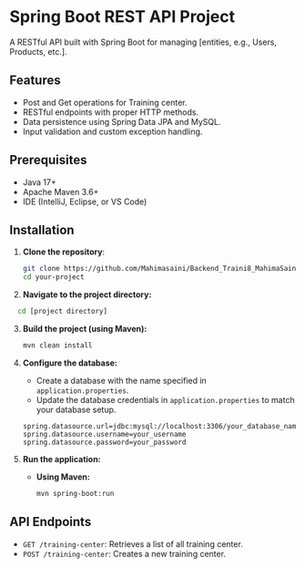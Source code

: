 # Spring Boot REST API Project

A RESTful API built with Spring Boot for managing [entities, e.g., Users, Products, etc.].

## Features

- Post and Get operations for Training center.
- RESTful endpoints with proper HTTP methods.
- Data persistence using Spring Data JPA and MySQL.
- Input validation and custom exception handling.

## Prerequisites

- Java 17+
- Apache Maven 3.6+
- IDE (IntelliJ, Eclipse, or VS Code)

## Installation

1. **Clone the repository**:
   ```bash
   git clone https://github.com/Mahimasaini/Backend_Traini8_MahimaSaini
   cd your-project
2.  **Navigate to the project directory:**
  ```bash
    cd [project directory]
 ```
3.  **Build the project (using Maven):**

    ```bash
    mvn clean install
    ```
4.  **Configure the database:**
    * Create a database with the name specified in `application.properties`.
    * Update the database credentials in `application.properties` to match your database setup.

    ```properties
    spring.datasource.url=jdbc:mysql://localhost:3306/your_database_name
    spring.datasource.username=your_username
    spring.datasource.password=your_password
    ```
5.  **Run the application:**

    * **Using Maven:**
        ```bash
        mvn spring-boot:run

## API Endpoints
* `GET /training-center`: Retrieves a list of all training center.
* `POST /training-center`: Creates a new training center.

